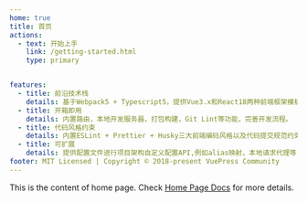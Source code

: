 ```yaml
---
home: true
title: 首页
actions:
  - text: 开始上手
    link: /getting-started.html
    type: primary


features:
  - title: 前沿技术栈
    details: 基于Webpack5 + Typescript5，提供Vue3.x和React18两种前端框架模板选择开发。
  - title: 开箱即用
    details: 内置路由，本地开发服务器，打包构建，Git Lint等功能，完善开发流程。
  - title: 代码风格约束
    details: 内置ESLint + Prettier + Husky三大前端编码风格以及代码提交规范约束插件，保证代码风格统一和质量以及 Git 提交规范。
  - title: 可扩展
    details: 提供配置文件进行项目架构自定义配置API,例如alias映射，本地请求代理等
footer: MIT Licensed | Copyright © 2018-present VuePress Community
---
```


This is the content of home page. Check [Home Page Docs][default-theme-home] for more details.

[default-theme-home]: https://vuejs.press/reference/default-theme/frontmatter.html#home-page
